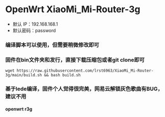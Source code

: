 # OpenWrt XiaoMi_Mi-Router-3g
- 默认  IP：192.168.168.1
- 默认密码：password
### 编译脚本可以使用，但需要稍微修改即可
### 固件在bin文件夹和发行，直接下载压缩包或者git clone即可
``` shell
wget https://raw.githubusercontent.com/lrst6963/XiaoMi_Mi-Router-3g/main/build.sh && bash build.sh
```
### 基于lede编译，固件个人觉得很完美，网易云解锁灰色歌曲有BUG，建议不用
#### openwrt r3g